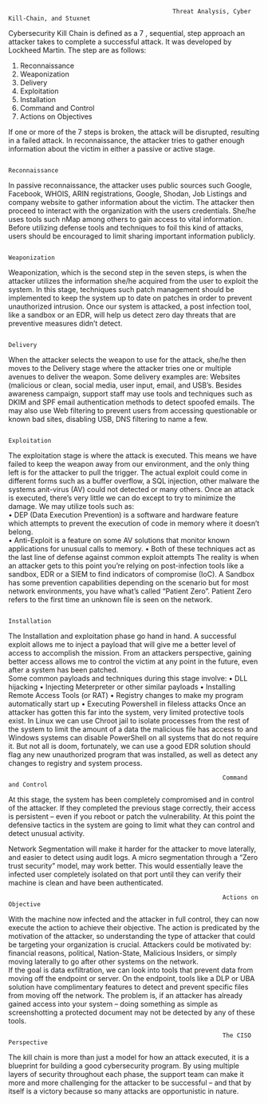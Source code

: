                                                   Threat Analysis, Cyber Kill-Chain, and Stuxnet

Cybersecurity Kill Chain is defined as a 7 , sequential, step approach an attacker takes to complete a successful attack. It was developed by Lockheed Martin. The step are as follows:

1.	Reconnaissance
2.	Weaponization
3.	Delivery
4.	Exploitation
5.	Installation
6.	Command and Control
7.	Actions on Objectives

If one or more of the 7 steps is broken, the attack will be disrupted, resulting in a failed attack.
In reconnaissance, the attacker tries to gather enough information about the victim in either a passive or active stage. 

                                                                Reconnaissance

In passive reconnaissance, the attacker uses public sources such Google, Facebook, WHOIS, ARIN registrations, Google, Shodan, Job Listings and company website to gather information about the victim. 
The attacker then proceed to interact with the organization with the users credentials. She/he uses tools such nMap among others to gain access to vital information. 
Before utilizing defense tools and techniques to foil this kind of attacks, users should be encouraged to limit sharing important information publicly.   

                                                                 Weaponization

Weaponization, which is the second step in the seven steps, is when the attacker utilizes the information she/he acquired from the user to exploit the system. 
In this stage, techniques such patch management should be implemented to keep the system up to date on patches in order to prevent unauthorized intrusion.
Once our system is attacked, a post infection tool, like a sandbox or an EDR, will help us detect zero day threats that are preventive measures didn’t detect.

                                                                   Delivery

When the attacker selects the weapon to use for the attack, she/he then moves to the Delivery stage where the attacker tries one or multiple avenues to deliver the weapon. Some delivery examples are:  Websites (malicious or clean, social media, user input, email, and USB’s. Besides awareness campaign, support staff may use tools and techniques such as DKIM and SPF email authentication methods to detect spoofed emails. The may also use Web filtering to prevent users from accessing questionable or known bad sites, disabling USB,  DNS filtering to name a few.  

                                                                  Exploitation

The exploitation stage is where the attack is executed. This means we have failed to keep the weapon away from our environment, and the only thing left is for the attacker to pull the trigger. 
The actual exploit could come in different forms such as a buffer overflow, a SQL injection, other malware the systems anit-virus (AV) could not detected or many others. 
Once an attack is executed, there’s very little we can do except to try to minimize the damage.  We may utilize tools such as:  
•	DEP (Data Execution Prevention) is a software and hardware feature which attempts to prevent the execution of code in memory where it doesn’t belong.  
•	Anti-Exploit is a feature on some AV solutions that monitor known applications for unusual calls to memory.
•	Both of these techniques act as the last line of defense against common exploit attempts
The reality is when an attacker gets to this point you’re relying on post-infection tools like a sandbox, EDR or a SIEM to find indicators of compromise (IoC). A Sandbox has some prevention capabilities depending on the scenario but for most network environments, you have what’s called “Patient Zero”. Patient Zero refers to the first time an unknown file is seen on the network. 

                                                                  Installation

The Installation and exploitation phase go hand in hand. A successful exploit allows me to  inject a payload that will give me a better level of access to accomplish the mission. From an attackers perspective, gaining better access allows me to control the victim at any point in the future, even after a system has been patched.  
Some common payloads and techniques during this stage involve:
•	DLL hijacking
•	Injecting Meterpreter or other similar payloads
•	Installing Remote Access Tools (or RAT)
•	Registry changes to make my program automatically start up
•	Executing Powershell in fileless attacks
Once an attacker has gotten this far into the system, very limited protective tools exist. In Linux we can use Chroot jail to isolate processes from the rest of the system to limit the amount of a data the malicious file has access to and Windows systems can disable PowerShell on all systems that do not require it. But not all is doom, fortunately, we can use a good EDR solution should flag any new unauthorized program that was installed, as well as detect any changes to registry and system process.

                                                                Command and Control

At this stage, the system has been completely compromised and in control of the attacker. If they completed the previous stage correctly, their access is persistent – even if you reboot or patch the vulnerability. At this point the defensive tactics in the system are going to limit what they can control and detect unusual activity. 

Network Segmentation will make it harder for the attacker to move laterally, and easier to detect using audit logs. A micro segmentation through a “Zero trust security” model, may work better. This would essentially leave the infected user completely isolated on that port until they can verify their machine is clean and have been authenticated. 

                                                                Actions on Objective

With the machine now infected and the attacker in full control, they can now execute the action to achieve their objective. The action is predicated by the motivation of the attacker, so understanding the type of attacker that could be targeting your organization is crucial. Attackers could be motivated by: financial reasons, political, Nation-State, Malicious Insiders, or simply moving laterally to go after other systems on the network.  
If the goal is data exfiltration, we can look into tools that prevent data from moving off the endpoint or server. On the endpoint, tools like a DLP or UBA solution have complimentary features to detect and prevent specific files from moving off the network. The problem is, if an attacker has already gained access into your system – doing something as simple as screenshotting a protected document may not be detected by any of these tools. 
 
                                                                The CISO Perspective
 
The kill chain is more than just a model for how an attack executed, it is a blueprint for building a good cybersecurity program. By using multiple layers of security throughout each phase, the support team can make it more and more challenging for the attacker to be successful – and that by itself is a victory because so many attacks are opportunistic in nature. 

